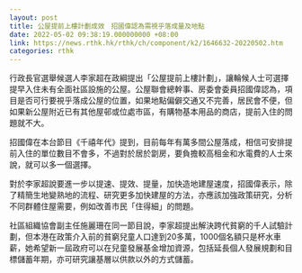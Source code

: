 ```yaml
---
layout: post
title: 公屋提前上樓計劃成效　招國偉認為需視乎落成量及地點
date: 2022-05-02 09:38:19.000000000 +08:00
link: https://news.rthk.hk/rthk/ch/component/k2/1646632-20220502.htm
categories: rthk
---
```


行政長官選舉候選人李家超在政綱提出「公屋提前上樓計劃」，讓輪候人士可選擇提早入住未有全面社區設施的公屋。公屋聯會總幹事、房委會委員招國偉認為，項目是否可行要視乎落成公屋的位置，如果地點偏僻交通又不完善，居民會不便，但如果新公屋附近已有其他屋邨或位處市區，有購物基本用品的商店，提前入住的問題就不大。

招國偉在本台節目《千禧年代》提到，目前每年有萬多間公屋落成，相信可安排提前入住的單位數目不會多，不過對於居於劏房，要負擔較高租金和水電費的人士來說，就可以多一個選擇。

對於李家超說要進一步以提速、提效、提量，加快造地建屋速度，招國偉表示，除了精簡生地變熟地的流程、研究更多加快建屋的方法，亦應該加強政策研究，分析不同群體住屋需要，例如改善市民「住得細」的問題。

社區組織協會副主任施麗珊在同一節目說，李家超提出解決跨代貧窮的千人試驗計劃，但本港在政策介入前的貧窮兒童人口達到20多萬，1000個名額只是杯水車薪，她希望新一屆政府可以在兒童發展基金增加資源，包括延長個人發展規劃和目標儲蓄年期，亦可研究讓基層以供款以外的方式儲蓄。
